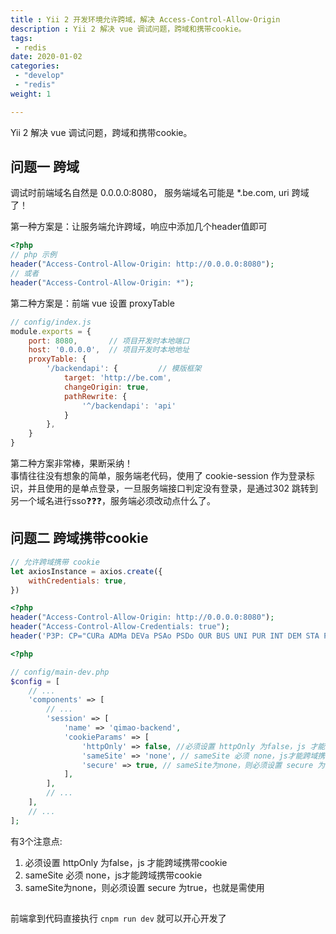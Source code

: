 ```yaml
---
title : Yii 2 开发环境允许跨域，解决 Access-Control-Allow-Origin 
description : Yii 2 解决 vue 调试问题，跨域和携带cookie。
tags:
 - redis
date: 2020-01-02
categories:
 - "develop"
 - "redis"
weight: 1

---
```


Yii 2 解决 vue 调试问题，跨域和携带cookie。

<!--more-->

## 问题一 跨域

调试时前端域名自然是 0.0.0.0:8080， 服务端域名可能是 *.be.com, uri 跨域了！

第一种方案是：让服务端允许跨域，响应中添加几个header值即可
``` php
<?php
// php 示例
header("Access-Control-Allow-Origin: http://0.0.0.0:8080");
// 或者
header("Access-Control-Allow-Origin: *");

```

第二种方案是：前端 vue 设置 proxyTable
```javascript
// config/index.js
module.exports = {
    port: 8080,       // 项目开发时本地端口
    host: '0.0.0.0',  // 项目开发时本地地址
    proxyTable: {
        '/backendapi': {         // 模版框架
            target: 'http://be.com',
            changeOrigin: true,
            pathRewrite: {
                '^/backendapi': 'api'
            }
        },
    }
}
```

第二种方案非常棒，果断采纳！  
事情往往没有想象的简单，服务端老代码，使用了 cookie-session 作为登录标识，并且使用的是单点登录，一旦服务端接口判定没有登录，是通过302 跳转到另一个域名进行sso❓❓❓，服务端必须改动点什么了。

## 问题二 跨域携带cookie

```javascript
// 允许跨域携带 cookie
let axiosInstance = axios.create({
    withCredentials: true,
})

```

```php
<?php
header("Access-Control-Allow-Origin: http://0.0.0.0:8080");
header("Access-Control-Allow-Credentials: true");
header('P3P: CP="CURa ADMa DEVa PSAo PSDo OUR BUS UNI PUR INT DEM STA PRE COM NAV OTC NOI DSP COR"');

```

```php
<?php

// config/main-dev.php
$config = [
    // ...
    'components' => [
        // ...
        'session' => [
            'name' => 'qimao-backend',
            'cookieParams' => [
                'httpOnly' => false, //必须设置 httpOnly 为false，js 才能跨域携带cookie
                'sameSite' => 'none', // sameSite 必须 none，js才能跨域携带cookie
                'secure' => true, // sameSite为none，则必须设置 secure 为true，也就是需使用 https 
            ],
        ],
        // ...
    ],
    // ...
];

```
有3个注意点:  
1. 必须设置 httpOnly 为false，js 才能跨域携带cookie
1. sameSite 必须 none，js才能跨域携带cookie
1. sameSite为none，则必须设置 secure 为true，也就是需使用 


## 
前端拿到代码直接执行 `cnpm run dev` 就可以开心开发了